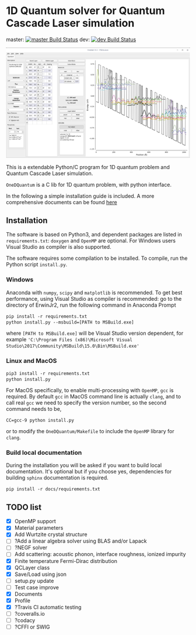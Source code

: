 1D Quantum solver for Quantum Cascade Laser simulation
================

master:
[![master Build Status](https://travis-ci.com/CareF/ErwinJr2.svg?branch=master)](https://travis-ci.org/CareF/ErwinJr2)
dev:
[![dev Build Status](https://travis-ci.com/CareF/ErwinJr2.svg?branch=dev)](https://travis-ci.org/CareF/ErwinJr2)

![Main Window Screenshot](./docs/figures/mainwindow.png)

This is a extendable Python/C program for 1D quantum problem and Quantum Cascade Laser simulation. 

`OneDQuantum` is a C lib for 1D quantum problem, with python interface. 

In the following a simple installation guide is included. A more comprehensive 
documents can be found [here](https://erwinjr2.readthedocs.io/)


Installation
---------------
The software is based on Python3, and dependent packages are listed in 
`requirements.txt`: 
`doxygen` and `OpenMP` are optional. For Windows users Visual Studio as compiler
is also supported. 

The software requires some compilation to be installed. 
To compile, run the Python script `install.py`. 

### Windows ###
Anaconda with `numpy`, `scipy` and `matplotlib` is recommended. 
To get best performance, using Visual Studio as compiler is recommended: 
go to the directory of ErwinJr2, run the following command in Anaconda Prompt

```
pip install -r requirements.txt
python install.py --msbuild=[PATH to MSBuild.exe]
```
where `[PATH to MSBuild.exe]` will be Visual Studio version dependent, 
for example `'C:\Program Files (x86)\Microsoft Visual Studio\2017\Community\MSBuild\15.0\Bin\MSBuild.exe'`

### Linux and MacOS ###
```
pip3 install -r requirements.txt
python install.py
```
For MacOS specifically, to enable multi-processing with `OpenMP`, `gcc` is 
required. By default `gcc` in MacOS command line is actually `clang`, and to 
call real `gcc` we need to specify the version number, so 
the second command needs to be, 
```
CC=gcc-9 python install.py
```
or to modify the `OneDQuantum/Makefile` to include the `OpenMP` 
library for `clang`. 

### Build local documentation ###
During the installation you will be asked if you want to build local 
documentation. It's optional but if you choose yes, dependencies for building 
`sphinx` documentation is required. 
```
pip install -r docs/requirements.txt
```

## TODO list
- [X] OpenMP support
- [X] Material parameters
- [X] Add Wurtzite crystal structure 
- [ ] ?Add a linear algebra solver using BLAS and/or Lapack
- [ ] ?NEGF solver
- [ ] Add scattering: acoustic phonon, interface roughness, ionized impurity
- [X] Finite temperature Fermi-Dirac distribution
- [X] QCLayer class
- [X] Save/Load using json
- [ ] setup.py update
- [ ] Test case improve
- [X] Documents
- [X] Profile
- [X] ?Travis CI automatic testing
- [ ] ?coveralls.io
- [ ] ?codacy
- [ ] ?CFFI or SWIG
